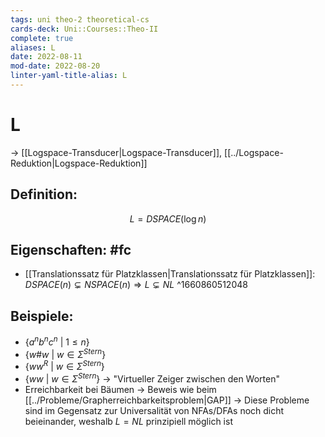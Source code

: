 ```yaml
---
tags: uni theo-2 theoretical-cs
cards-deck: Uni::Courses::Theo-II
complete: true
aliases: L
date: 2022-08-11
mod-date: 2022-08-20
linter-yaml-title-alias: L
---
```


# L
-> [[Logspace-Transducer|Logspace-Transducer]], [[../Logspace-Reduktion|Logspace-Reduktion]]

## Definition:
$$L = DSPACE(\log n)$$

## Eigenschaften: #fc
- [[Translationssatz für Platzklassen|Translationssatz für Platzklassen]]: $DSPACE(n)\subsetneq NSPACE(n)\Rightarrow L\subsetneq NL$
^1660860512048

## Beispiele:
- $\{a^n b^n c^n~|~1 \leq n\}$
- $\{w\#w~|~w \in \Sigma^{Stern}\}$
- $\{ww^R~|~w \in \Sigma^{Stern}\}$
- $\{ww~|~w \in \Sigma^{Stern}\}$
	-> "Virtueller Zeiger zwischen den Worten"
- Erreichbarkeit bei Bäumen
	-> Beweis wie beim [[../Probleme/Grapherreichbarkeitsproblem|GAP]]
	-> Diese Probleme sind im Gegensatz zur Universalität von NFAs/DFAs noch dicht beieinander, weshalb $L=NL$ prinzipiell möglich ist
